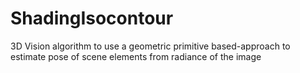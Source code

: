 # ShadingIsocontour
3D Vision algorithm to use a geometric primitive based-approach to estimate pose of scene elements from radiance of the image
